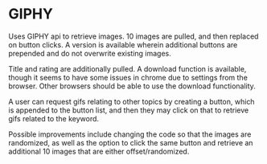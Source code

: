 # GIPHY
 
Uses GIPHY api to retrieve images.
10 images are pulled, and then replaced on button clicks. A version is available wherein additional buttons are prepended and do not overwrite existing images.

Title and rating are additionally pulled. A download function is available, though it seems to have some issues in chrome due to settings from the browser. Other browsers should be able to use the download functionality.

A user can request gifs relating to other topics by creating a button, which is appended to the button list, and then they may click on that to retrieve gifs related to the keyword.

Possible improvements include changing the code so that the images are randomized, as well as the option to click the same button and retrieve an additional 10 images that are either offset/randomized.
